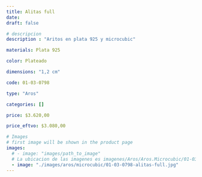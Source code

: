 ```yaml
---
title: Alitas full
date: 
draft: false

# descripcion
description : "Aritos en plata 925 y microcubic"

materials: Plata 925

color: Plateado

dimensions: "1,2 cm"

code: 01-03-0798

type: "Aros"

categories: []

price: $3.620,00

price_eftvo: $3.080,00

# Images
# first image will be shown in the product page
images:
  # - image: "images/path_to_image"
  # La ubicacion de las imagenes es imagenes/Aros/Aros.Microcubic/01-03-0798-alitas-full
  - image: "./images/aros/microcubic/01-03-0798-alitas-full.jpg"
---
```

